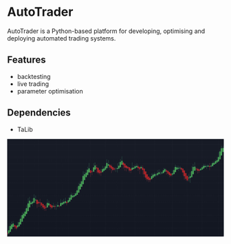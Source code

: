 # AutoTrader
AutoTrader is a Python-based platform for developing, optimising and deploying automated trading systems.

## Features
- backtesting
- live trading
- parameter optimisation

## Dependencies
- TaLib

![test](docs/assets/img/test_image.png)
